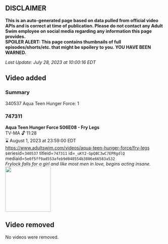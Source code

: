 ## DISCLAIMER
**This is an auto-generated page based on data pulled from official video APIs and is correct at time of publication. Please do not contact any Adult Swim employee on social media regarding any information this page provides.**  
**SPOILER ALERT: This page contains thumbnails of full episodes/shorts/etc. that might be spoilery to you. YOU HAVE BEEN WARNED.**  

_Last Update: July 28, 2023 at 10:00:16 EDT_
## Video added
### Summary
340537 Aqua Teen Hunger Force: 1  
### 747311
**Aqua Teen Hunger Force S06E08 - Fry Legs**  
TV-MA 🔓 11:28  
⌛ August 1, 2023 at 23:59:00 EDT  
https://www.adultswim.com/videos/aqua-teen-hunger-force/fry-legs  
seriesid=`340537` titleid=`747311` id=`_uKY2-GpQ8C3wC7EPRgdlQ` mediaid=`5e0f5ff9ad553afeb9d048554b3806e66583a532`  
_Frylock falls for a girl and like most men in love, begins acting insane._  
<a href="https://media.cdn.adultswim.com/uploads/20200225/thumbnails/2_20225951495-athf_086_BIM.jpg"><img src="https://media.cdn.adultswim.com/uploads/20200225/thumbnails/2_20225951495-athf_086_BIM.jpg" height="144px" /></a>
## Video removed
No videos were removed.  
